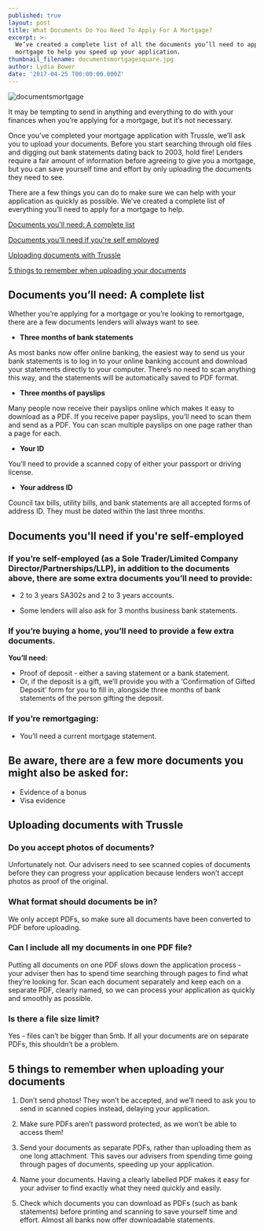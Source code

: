 ```yaml
---
published: true
layout: post
title: What Documents Do You Need To Apply For A Mortgage?
excerpt: >-
  We’ve created a complete list of all the documents you’ll need to apply for a
  mortgage to help you speed up your application.
thumbnail_filename: documentsmortgagesquare.jpg
author: Lydia Bower
date: '2017-04-25 T00:00:00.000Z'
---
```

![documentsmortgage]({{site.baseurl}}/images/post_images/documentsmortgage.jpg)

It may be tempting to send in anything and everything to do with your finances when you’re applying for a mortgage, but it’s not necessary.

Once you’ve completed your mortgage application with Trussle, we’ll ask you to upload your documents. Before you start searching through old files and digging out bank statements dating back to 2003, hold fire! Lenders require a fair amount of information before agreeing to give you a mortgage, but you can save yourself time and effort by only uploading the documents they need to see. 

There are a few things you can do to make sure we can help with your application as quickly as possible. We’ve created a complete list of everything you’ll need to apply for a mortgage to help.

[Documents you'll need: A complete list](#documents-youll-need-a-complete-list)

[Documents you'll need if you're self employed](#documents-you-need-if-youre-self-employed)

[Uploading documents with Trussle](#uploading-documents-with-trussle)

[5 things to remember when uploading your documents](#5-things-to-remember-when-uploading-your-documents) 

## Documents you’ll need: A complete list

Whether you’re applying for a mortgage or you’re looking to remortgage, there are a few documents lenders will always want to see. 

- **Three months of bank statements**

As most banks now offer online banking, the easiest way to send us your bank statements is to log in to your online banking account and download your statements directly to your computer. There’s no need to scan anything this way, and the statements will be automatically saved to PDF format. 

- **Three months of payslips**

Many people now receive their payslips online which makes it easy to download as a PDF. If you receive paper payslips, you’ll need to scan them and send as a PDF. You can scan multiple payslips on one page rather than a page for each. 

- **Your ID**

You’ll need to provide a scanned copy of either your passport or driving license. 

- **Your address ID**

Council tax bills, utility bills, and bank statements are all accepted forms of address ID. They must be dated within the last three months.

## Documents you'll need if you're self-employed

### If you’re self-employed (as a Sole Trader/Limited Company Director/Partnerships/LLP), in addition to the documents above, there are some extra documents you’ll need to provide:

- 2 to 3 years SA302s and 2 to 3 years accounts.

- Some lenders will also ask for 3 months business bank statements. 



### If you’re buying a home, you’ll need to provide a few extra documents. 
**You’ll need:**

- Proof of deposit - either a saving statement or a bank statement.
- Or, if the deposit is a gift, we’ll provide you with a ‘Confirmation of Gifted Deposit’ form for you to fill in, alongside three months of bank statements of the person gifting the deposit.

### If you’re remortgaging:
- You’ll need a current mortgage statement.

## Be aware, there are a few more documents you might also be asked for: 
- Evidence of a bonus 
- Visa evidence


## Uploading documents with Trussle

### Do you accept photos of documents?
Unfortunately not. Our advisers need to see scanned copies of documents before they can progress your application because lenders won’t accept photos as proof of the original. 

### What format should documents be in?
We only accept PDFs, so make sure all documents have been converted to PDF before uploading.

### Can I include all my documents in one PDF file?
Putting all documents on one PDF slows down the application process -  your adviser then has to spend time searching through pages to find what they’re looking for. Scan each document separately and keep each on a separate PDF, clearly named, so we can process your application as quickly and smoothly as possible.    

### Is there a file size limit?
Yes - files can’t be bigger than 5mb. If all your documents are on separate PDFs, this shouldn’t be a problem. 


## 5 things to remember when uploading your documents 

1. Don’t send photos! They won’t be accepted, and we’ll need to ask you to send in scanned copies instead, delaying your application. 

2. Make sure PDFs aren’t password protected, as we won’t be able to access them!

3. Send your documents as separate PDFs, rather than uploading them as one long attachment. This saves our advisers from spending time going through pages of documents, speeding up your application. 

4. Name your documents. Having a clearly labelled PDF makes it easy for your adviser to find exactly what they need quickly and easily.

5. Check which documents you can download as PDFs (such as bank statements) before printing and scanning to save yourself time and effort. Almost all banks now offer downloadable statements.
